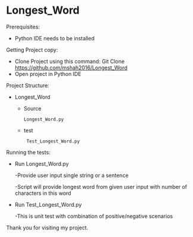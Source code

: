 # Longest_Word

Prerequisites:

- Python IDE needs to be installed


Getting Project copy:

- Clone Project using this command:
Git Clone https://github.com/mshah2016/Longest_Word <local project folder name>
- Open project in Python IDE


Project Structure:
- Longest_Word
    - Source
        
          Longest_Word.py
    - test
    
           Test_Longest_Word.py
        
Running the tests:
- Run Longest_Word.py
    
    -Provide user input single string or a sentence
    
    -Script will provide longest word from given user input with number of characters in this word

- Run Test_Longest_Word.py
    
    -This is unit test with combination of positive/negative scenarios
    



Thank you for visiting my project.